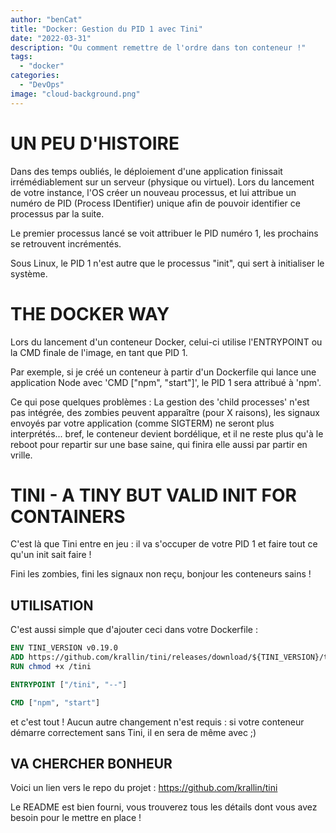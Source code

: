 ```yaml
---
author: "benCat"
title: "Docker: Gestion du PID 1 avec Tini"
date: "2022-03-31"
description: "Ou comment remettre de l'ordre dans ton conteneur !"
tags:
  - "docker"
categories:
  - "DevOps"
image: "cloud-background.png"
---
```


# UN PEU D'HISTOIRE

Dans des temps oubliés, le déploiement d'une application finissait irrémédiablement sur un serveur (physique ou virtuel).
Lors du lancement de votre instance, l'OS créer un nouveau processus, et lui attribue un numéro de PID (Process IDentifier) unique afin de pouvoir identifier ce processus par la suite.

Le premier processus lancé se voit attribuer le PID numéro 1, les prochains se retrouvent incrémentés.

Sous Linux, le PID 1 n'est autre que le processus "init", qui sert à initialiser le système.

# THE DOCKER WAY

Lors du lancement d'un conteneur Docker, celui-ci utilise l'ENTRYPOINT ou la CMD finale de l'image, en tant que PID 1.

Par exemple, si je créé un conteneur à partir d'un Dockerfile qui lance une application Node avec 'CMD ["npm", "start"]', le PID 1 sera attribué à 'npm'.

Ce qui pose quelques problèmes : La gestion des 'child processes' n'est pas intégrée, des zombies peuvent apparaître (pour X raisons), les signaux envoyés par votre application (comme SIGTERM) ne seront plus interprétés... bref, le conteneur devient bordélique, et il ne reste plus qu'à le reboot pour repartir sur une base saine, qui finira elle aussi par partir en vrille.

# TINI - A TINY BUT VALID INIT FOR CONTAINERS

C'est là que Tini entre en jeu : il va s'occuper de votre PID 1 et faire tout ce qu'un init sait faire !

Fini les zombies, fini les signaux non reçu, bonjour les conteneurs sains !

## UTILISATION

C'est aussi simple que d'ajouter ceci dans votre Dockerfile :

```dockerfile
ENV TINI_VERSION v0.19.0
ADD https://github.com/krallin/tini/releases/download/${TINI_VERSION}/tini /tini
RUN chmod +x /tini

ENTRYPOINT ["/tini", "--"]

CMD ["npm", "start"]
```

et c'est tout !
Aucun autre changement n'est requis : si votre conteneur démarre correctement sans Tini, il en sera de même avec ;)

## VA CHERCHER BONHEUR

Voici un lien vers le repo du projet : https://github.com/krallin/tini

Le README est bien fourni, vous trouverez tous les détails dont vous avez besoin pour le mettre en place !